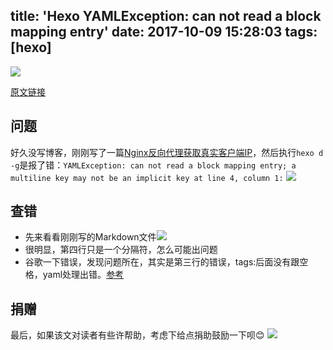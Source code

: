 title: 'Hexo YAMLException: can not read a block mapping entry'
date: 2017-10-09 15:28:03
tags: [hexo]
---
![](https://avatars2.githubusercontent.com/u/6375567?v=4&s=200)

[原文链接](https://blog.chaosjohn.com/Hexo-YAMLException-can-not-read-a-block-mapping-entry.html)

## 问题
好久没写博客，刚刚写了一篇[Nginx反向代理获取真实客户端IP](/2017/10/09/Nginx-Real-Client-IP/)，然后执行`hexo d -g`是报了错：`YAMLException: can not read a block mapping entry; a multiline key may not be an implicit key at line 4, column 1:`
![][img01]

## 查错
* 先来看看刚刚写的Markdown文件![][img02]
* 很明显，第四行只是一个分隔符，怎么可能出问题
* 谷歌一下错误，发现问题所在，其实是第三行的错误，tags:后面没有跟空格，yaml处理出错。[参考](https://github.com/fbrctr/fabricator/issues/241)

## 捐赠
最后，如果该文对读者有些许帮助，考虑下给点捐助鼓励一下呗😊
![](https://image.blog.chaosjohn.com/donate-me.png)

[img01]: https://image.blog.chaosjohn.com/Hexo-YAMLException-can-not-read-a-block-mapping-entry/screenshot-of-problem.png
[img02]: https://image.blog.chaosjohn.com/Hexo-YAMLException-can-not-read-a-block-mapping-entry/screenshot-of-markdown.png
